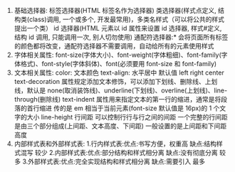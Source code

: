 1. 基础选择器:
   标签选择器(HTML 标签名作为选择器)
   类选择器(样式点定义, 结构类(class)调用, 一个或多个, 开发最常用)，多类名样式（可以将公共的样式提出一个类）
   id 选择器(HTML 元素以 id 属性来设置 id 选择器, 样式#定义, 结构 id 调用, 只能调用一次, 别人切勿使用)
   通配符选择器:\* 会将页面所有标签的颜色都将改变，通配符选择器不需要调用，自动给所有的元素使用样式
2. 字体相关属性:
   font-size(字体大小)、font-weight(字体粗细)、font-family(字体格式)、font-style(字体斜体)、font(必须要用 font-size 和 font-family)
3. 文本相关属性:
   color: 文本颜色
   text-align: 水平居中 默认值 left right center
   text-decoration 属性规定添加文本修饰，可以添加下划线、删除线、上划线，默认是 none(取消装饰线)、underline(下划线)、overline(上划线)、line-through(删除线)
   text-indent 属性用来指定文本的第一行的缩进，通常是将段落的首行缩进 传的是 em 相当于当前元素(font-size 默认值是 16px)的 1 个文字的大小
   line-height 行间距 可以控制行行与行之间的间距 一个完整的行间距 是由三个部分组成(上间距、文本高度、下间距) 一般设置的是上间距和下间距高度
4. 内部样式表和外部样式表: 1.行内样式表:优点:书写方便，权重高 缺点:结构样式混写 较少 2.内部样式表:优点:部分结构和样式相分离 缺点:没有彻底分离 较多 3.外部样式表:优点:完全实现结构和样式相分离 缺点:需要引入 最多 <link rel="stylesheet" href="demo04.css">
